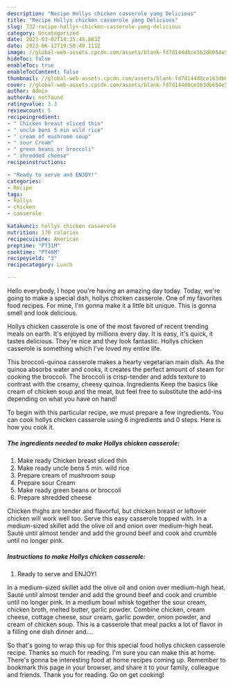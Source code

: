 ```yaml
---
description: "Recipe Hollys chicken casserole yang Delicious"
title: "Recipe Hollys chicken casserole yang Delicious"
slug: 732-recipe-hollys-chicken-casserole-yang-delicious
category: Uncategorized
date: 2023-03-02T14:35:48.883Z
date: 2023-06-12T19:50:49.111Z
image: //global-web-assets.cpcdn.com/assets/blank-fd7d144d8ce163db654e5a02c40b08a2775adb7897d16e4062681dc7e1b2800f.png
hideToc: false
enableToc: true
enableTocContent: false
thumbnail: //global-web-assets.cpcdn.com/assets/blank-fd7d144d8ce163db654e5a02c40b08a2775adb7897d16e4062681dc7e1b2800f.png
cover: //global-web-assets.cpcdn.com/assets/blank-fd7d144d8ce163db654e5a02c40b08a2775adb7897d16e4062681dc7e1b2800f.png
author: Admin
authorAv: notfound
ratingvalue: 3.3
reviewcount: 5
recipeingredient:
- " Chicken breast sliced thin"
- " uncle bens 5 min wild rice"
- " cream of mushroom soup"
- " sour Cream"
- " green beans or broccoli"
- " shredded cheese"
recipeinstructions:

- "Ready to serve and ENJOY!"
categories:
- Recipe
tags:
- hollys
- chicken
- casserole

katakunci: hollys chicken casserole 
nutrition: 170 calories
recipecuisine: American
preptime: "PT31M"
cooktime: "PT46M"
recipeyield: "3"
recipecategory: Lunch

---
```



Hello everybody, I hope you're having an amazing day today. Today, we're going to make a special dish, hollys chicken casserole. One of my favorites food recipes. For mine, I'm gonna make it a little bit unique. This is gonna smell and look delicious.

Hollys chicken casserole is one of the most favored of recent trending meals on earth. It's enjoyed by millions every day. It is easy, it's quick, it tastes delicious. They're nice and they look fantastic. Hollys chicken casserole is something which I've loved my entire life.

This broccoli-quinoa casserole makes a hearty vegetarian main dish. As the quinoa absorbs water and cooks, it creates the perfect amount of steam for cooking the broccoli. The broccoli is crisp-tender and adds texture to contrast with the creamy, cheesy quinoa. Ingredients Keep the basics like cream of chicken soup and the meat, but feel free to substitute the add-ins depending on what you have on hand!


To begin with this particular recipe, we must prepare a few ingredients. You can cook hollys chicken casserole using 6 ingredients and 0 steps. Here is how you cook it.

<!--inarticleads1-->

##### The ingredients needed to make Hollys chicken casserole:

1. Make ready  Chicken breast sliced thin
1. Make ready  uncle bens 5 min. wild rice
1. Prepare  cream of mushroom soup
1. Prepare  sour Cream
1. Make ready  green beans or broccoli
1. Prepare  shredded cheese


Chicken thighs are tender and flavorful, but chicken breast or leftover chicken will work well too. Serve this easy casserole topped with. In a medium-sized skillet add the olive oil and onion over medium-high heat. Sauté until almost tender and add the ground beef and cook and crumble until no longer pink. 

<!--inarticleads2-->

##### Instructions to make Hollys chicken casserole:


1. Ready to serve and ENJOY!

In a medium-sized skillet add the olive oil and onion over medium-high heat. Sauté until almost tender and add the ground beef and cook and crumble until no longer pink. In a medium bowl whisk together the sour cream, chicken broth, melted butter, garlic powder. Combine chicken, cream cheese, cottage cheese, sour cream, garlic powder, onion powder, and cream of chicken soup. This is a casserole that meal packs a lot of flavor in a filling one dish dinner and…. 

So that's going to wrap this up for this special food hollys chicken casserole recipe. Thanks so much for reading. I'm sure you can make this at home. There's gonna be interesting food at home recipes coming up. Remember to bookmark this page in your browser, and share it to your family, colleague and friends. Thank you for reading. Go on get cooking!
